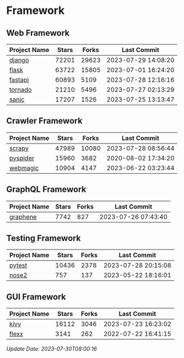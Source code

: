 # Framework

## Web Framework
| Project Name | Stars | Forks | Last Commit |
| ------------ | ----- | ----- | ----------- |
| [django](https://github.com/django/django) | 72201 | 29623 | 2023-07-29 14:08:20 |
| [flask](https://github.com/pallets/flask) | 63722 | 15805 | 2023-07-01 16:24:20 |
| [fastapi](https://github.com/tiangolo/fastapi) | 60893 | 5109 | 2023-07-28 12:16:16 |
| [tornado](https://github.com/tornadoweb/tornado) | 21210 | 5496 | 2023-07-27 02:13:29 |
| [sanic](https://github.com/sanic-org/sanic) | 17207 | 1526 | 2023-07-25 13:13:47 |

## Crawler Framework
| Project Name | Stars | Forks | Last Commit |
| ------------ | ----- | ----- | ----------- |
| [scrapy](https://github.com/scrapy/scrapy) | 47989 | 10080 | 2023-07-28 08:56:44 |
| [pyspider](https://github.com/binux/pyspider) | 15960 | 3682 | 2020-08-02 17:34:20 |
| [webmagic](https://github.com/code4craft/webmagic) | 10904 | 4147 | 2023-06-22 03:23:44 |

## GraphQL Framework
| Project Name | Stars | Forks | Last Commit |
| ------------ | ----- | ----- | ----------- |
| [graphene](https://github.com/graphql-python/graphene) | 7742 | 827 | 2023-07-26 07:43:40 |

## Testing Framework
| Project Name | Stars | Forks | Last Commit |
| ------------ | ----- | ----- | ----------- |
| [pytest](https://github.com/pytest-dev/pytest) | 10436 | 2378 | 2023-07-28 20:15:08 |
| [nose2](https://github.com/nose-devs/nose2) | 757 | 137 | 2023-05-22 18:16:01 |

## GUI Framework
| Project Name | Stars | Forks | Last Commit |
| ------------ | ----- | ----- | ----------- |
| [kivy](https://github.com/kivy/kivy) | 16112 | 3046 | 2023-07-23 16:23:02 |
| [flexx](https://github.com/flexxui/flexx) | 3141 | 262 | 2022-07-22 16:41:15 |

*Update Date: 2023-07-30T08:00:16*